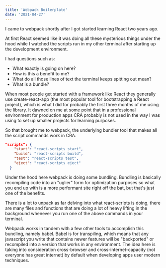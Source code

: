 ```yaml
---
title: 'Webpack Boilerplate'
date: '2021-04-27'
---
```


I came to webpack shortly after I got started learning React two years ago. 

At first React seemed like it was doing all these mysterious things under the hood while I watched the scripts run in my other terminal after starting up the development environment. 

I had questions such as:

- What exactly is going on here?
- How is this a benefit to me?
- What do all those lines of text the terminal keeps spitting out mean?
- What is a bundle?

When most people get started with a framework like React they generally use create-react-app (the most popular tool for bootstrapping a React project), which is what I did for probably the first three months of me using the library. It dawned on me at some point that in a professional environment for production apps CRA probably is not used in the way I was using to set up smaller projects for learning purposes. 

So that brought me to webpack, the underlying bundler tool that makes all the script commands work in CRA. 

```json
"scripts": {
    "start": "react-scripts start",
    "build": "react-scripts build",
    "test": "react-scripts test",
    "eject": "react-scripts eject"
  }
```

Under the hood here webpack is doing some bundling. Bundling is basically recompiling code into an "uglier" form for optimization purposes so what you end up with is a more performant site right off the bat, but that's just one of the benefits.

There is a lot to unpack as far delving into what react-scripts is doing, there are many files and functions that are doing a lot of heavy lifting in the background whenever you run one of the above commands in your terminal. 

Webpack works in tandem with a few other tools to accomplish this bundling, namely babel. Babel is for transpiling, which means that any javascript you write that contains newer features will be "backported" or recompiled into a version that works in any environment. The idea here is taking into consideration cross-browser and cross-internet-capacity (not everyone has great internet) by default when developing apps user modern techniques. 